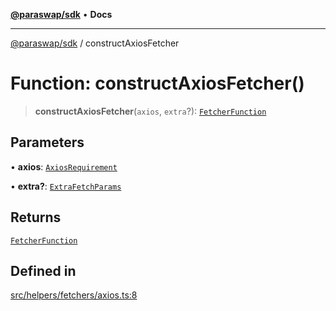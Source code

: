 [**@paraswap/sdk**](../README.md) • **Docs**

***

[@paraswap/sdk](../globals.md) / constructAxiosFetcher

# Function: constructAxiosFetcher()

> **constructAxiosFetcher**(`axios`, `extra`?): [`FetcherFunction`](../type-aliases/FetcherFunction.md)

## Parameters

• **axios**: [`AxiosRequirement`](../-internal-/type-aliases/AxiosRequirement.md)

• **extra?**: [`ExtraFetchParams`](../-internal-/type-aliases/ExtraFetchParams.md)

## Returns

[`FetcherFunction`](../type-aliases/FetcherFunction.md)

## Defined in

[src/helpers/fetchers/axios.ts:8](https://github.com/paraswap/paraswap-sdk/blob/master/src/helpers/fetchers/axios.ts#L8)
